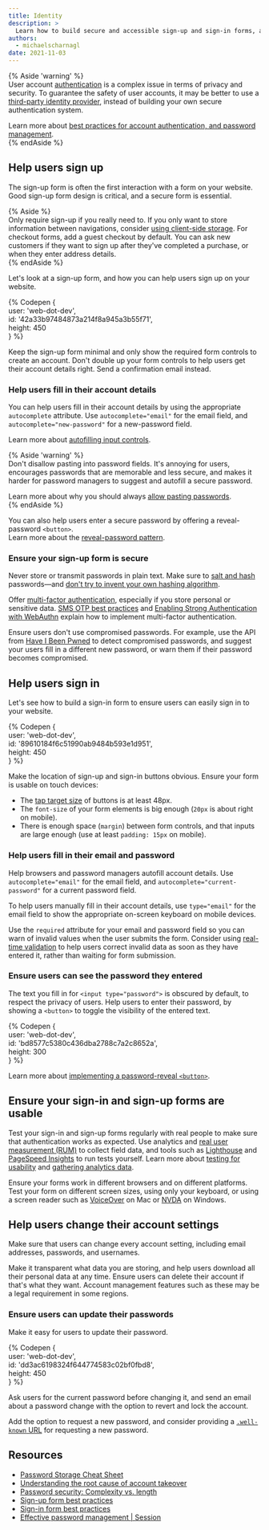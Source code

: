 ```yaml
---
title: Identity
description: >
  Learn how to build secure and accessible sign-up and sign-in forms, and find out how to help users change their account settings.
authors:
  - michaelscharnagl
date: 2021-11-03
---
```


{% Aside 'warning' %}  
User account [authentication](https://cheatsheetseries.owasp.org/cheatsheets/Authentication_Cheat_Sheet.html) 
is a complex issue in terms of privacy and security. 
To guarantee the safety of user accounts, it may be better to use a 
[third-party identity provider](/sign-up-form-best-practices/#federated-login), 
instead of building your own secure authentication system.

Learn more about 
[best practices for account authentication, and password management](https://cloud.google.com/blog/products/identity-security/account-authentication-and-password-management-best-practices).  
{% endAside %}

## Help users sign up

The sign-up form is often the first interaction with a form on your website. 
Good sign-up form design is critical, and a secure form is essential. 

{% Aside %}  
Only require sign-up if you really need to. 
If you only want to store information between navigations, 
consider [using client-side storage](/storage-for-the-web/). 
For checkout forms, add a guest checkout by default. 
You can ask new customers if they want to sign up after they've completed a purchase, 
or when they enter address details.  
{% endAside %}

Let's look at a sign-up form, and how you can help users sign up on your website.

{% Codepen {  
  user: 'web-dot-dev',  
  id: '42a33b97484873a214f8a945a3b55f71',  
  height: 450  
} %}

Keep the sign-up form minimal and only show the required form controls to create an account. 
Don't double up your form controls to help users get their account details right. 
Send a confirmation email instead.

### Help users fill in their account details

You can help users fill in their account details by using the appropriate `autocomplete` attribute. 
Use `autocomplete="email"` for the email field, and `autocomplete="new-password"` for a new-password field. 

Learn more about [autofilling input controls](/learn/forms/autofill).

{% Aside 'warning' %}  
Don't disallow pasting into password fields. 
It's annoying for users, encourages passwords that are memorable and less secure, 
and makes it harder for password managers to suggest and autofill a secure password.

Learn more about why you should always 
[allow pasting passwords](https://www.ncsc.gov.uk/blog-post/let-them-paste-passwords).  
{% endAside %}

You can also help users enter a secure password by offering a reveal-password `<button>`.  
Learn more about the [reveal-password pattern](/learn/forms/javascript#ensure-users-can-see-the-password-they-entered).

### Ensure your sign-up form is secure

Never store or transmit passwords in plain text. 
Make sure to [salt and hash](https://cheatsheetseries.owasp.org/cheatsheets/Password_Storage_Cheat_Sheet.html#Use_a_cryptographically_strong_credential-specific_salt) 
passwords—and [don't try to invent your own hashing algorithm](https://www.schneier.com/blog/archives/2011/04/schneiers_law.html).

Offer [multi-factor authentication](https://cheatsheetseries.owasp.org/cheatsheets/Multifactor_Authentication_Cheat_Sheet.html), 
especially if you store personal or sensitive data. 
[SMS OTP best practices](/sms-otp-form) and 
[Enabling Strong Authentication with WebAuthn](https://developers.google.com/web/updates/2018/05/webauthn) 
explain how to implement multi-factor authentication.

Ensure users don't use compromised passwords. 
For example, use the API from [Have I Been Pwned](https://haveibeenpwned.com/API/v3) 
to detect compromised passwords, 
and suggest your users fill in a different new password, 
or warn them if their password becomes compromised.

## Help users sign in

Let's see how to build a sign-in form to ensure users can easily sign in to your website.

{% Codepen {  
  user: 'web-dot-dev',  
  id: '89610184f6c51990ab9484b593e1d951',  
  height: 450  
} %}

Make the location of sign-up and sign-in buttons obvious. 
Ensure your form is usable on touch devices:

-  The [tap target size](https://web.dev/accessible-tap-targets/) of buttons is at least 48px.
-  The `font-size` of your form elements is big enough (`20px` is about right on mobile).
-  There is enough space (`margin`) between form controls, and that inputs are large enough (use at least `padding: 15px` on mobile).

### Help users fill in their email and password

Help browsers and password managers autofill account details. 
Use `autocomplete="email"` for the email field, 
and `autocomplete="current-password"` for a current password field.

To help users manually fill in their account details, use `type="email"` 
for the email field to show the appropriate on-screen keyboard on mobile devices. 

Use the `required` attribute for your email and password field so you can warn of invalid values when the user submits the form. 
Consider using [real-time validation](/learn/forms/javascript#ensure-users-are-notified-about-errors-in-real-time) 
to help users correct invalid data as soon as they have entered it, rather than waiting for form 
submission.

### Ensure users can see the password they entered

The text you fill in for `<input type="password">` is obscured by default, 
to respect the privacy of users. 
Help users to enter their password, 
by showing a `<button>` to toggle the visibility of the entered text.

{% Codepen {  
  user: 'web-dot-dev',  
  id: 'bd8577c5380c436dba2788c7a2c8652a',  
  height: 300  
} %}

Learn more about 
[implementing a password-reveal `<button>`](/learn/forms/javascript/#ensure-users-can-see-the-password-they-entered).

## Ensure your sign-in and sign-up forms are usable

Test your sign-in and sign-up forms regularly with real people to make sure that authentication works as expected. 
Use analytics and [real user measurement (RUM)](/user-centric-performance-metrics/) to collect field data, 
and tools such as [Lighthouse](https://developers.google.com/web/tools/lighthouse/) 
and [PageSpeed Insights](https://developers.google.com/speed/pagespeed/insights/) to run tests yourself. 
Learn more about [testing for usability](/learn/forms/usability-testing) and 
[gathering analytics data](/learn/forms/data).

Ensure your forms work in different browsers and on different platforms. 
Test your form on different screen sizes, using only your keyboard, 
or using a screen reader such as 
[VoiceOver](https://www.youtube.com/watch?v=5R-6WvAihms&list=PLNYkxOF6rcICWx0C9LVWWVqvHlYJyqw7g&index=6) on Mac or 
[NVDA](https://www.nvaccess.org/) on Windows.

## Help users change their account settings

Make sure that users can change every account setting, 
including email addresses, passwords, and usernames.

Make it transparent what data you are storing, 
and help users download all their personal data at any time. 
Ensure users can delete their account if that's what they want. 
Account management features such as these may be a legal requirement in some regions.

### Ensure users can update their passwords

Make it easy for users to update their password.

{% Codepen {  
  user: 'web-dot-dev',  
  id: 'dd3ac6198324f644774583c02bf0fbd8',  
  height: 450  
} %}

Ask users for the current password before changing it, 
and send an email about a password change with the option to revert and lock the account.  

Add the option to request a new password, 
and consider providing a [`.well-known` URL](/change-password-url/) for requesting a new password.

## Resources

-  [Password Storage Cheat Sheet](https://cheatsheetseries.owasp.org/cheatsheets/Password_Storage_Cheat_Sheet.html)
-  [Understanding the root cause of account takeover](https://security.googleblog.com/2017/11/new-research-understanding-root-cause.html)
-  [Password security: Complexity vs. length](https://resources.infosecinstitute.com/topic/password-security-complexity-vs-length/)
-  [Sign-up form best practices](/sign-up-form-best-practices)
-  [Sign-in form best practices](/sign-in-form-best-practices)
-  [Effective password management | Session](https://www.youtube.com/watch?v=4Ve2kw_AN84)
